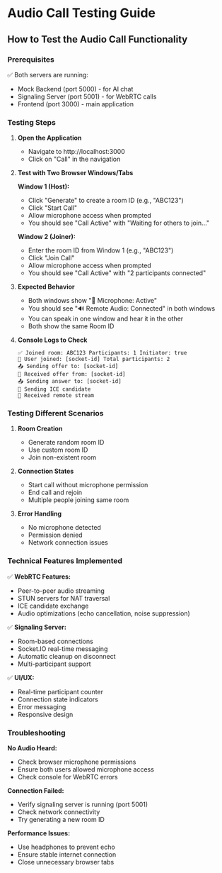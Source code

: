 # Audio Call Testing Guide

## How to Test the Audio Call Functionality

### Prerequisites
✅ Both servers are running:
- Mock Backend (port 5000) - for AI chat
- Signaling Server (port 5001) - for WebRTC calls  
- Frontend (port 3000) - main application

### Testing Steps

1. **Open the Application**
   - Navigate to http://localhost:3000
   - Click on "Call" in the navigation

2. **Test with Two Browser Windows/Tabs**

   **Window 1 (Host):**
   - Click "Generate" to create a room ID (e.g., "ABC123")
   - Click "Start Call"
   - Allow microphone access when prompted
   - You should see "Call Active" with "Waiting for others to join..."

   **Window 2 (Joiner):**
   - Enter the room ID from Window 1 (e.g., "ABC123")
   - Click "Join Call"  
   - Allow microphone access when prompted
   - You should see "Call Active" with "2 participants connected"

3. **Expected Behavior**
   - Both windows show "🎤 Microphone: Active"
   - You should see "🔊 Remote Audio: Connected" in both windows
   - You can speak in one window and hear it in the other
   - Both show the same Room ID

4. **Console Logs to Check**
   ```
   ✅ Joined room: ABC123 Participants: 1 Initiator: true
   👥 User joined: [socket-id] Total participants: 2
   📤 Sending offer to: [socket-id]
   📨 Received offer from: [socket-id]
   📤 Sending answer to: [socket-id]
   🧊 Sending ICE candidate
   🎵 Received remote stream
   ```

### Testing Different Scenarios

1. **Room Creation**
   - Generate random room ID
   - Use custom room ID  
   - Join non-existent room

2. **Connection States**
   - Start call without microphone permission
   - End call and rejoin
   - Multiple people joining same room

3. **Error Handling**
   - No microphone detected
   - Permission denied
   - Network connection issues

### Technical Features Implemented

✅ **WebRTC Features:**
- Peer-to-peer audio streaming
- STUN servers for NAT traversal
- ICE candidate exchange
- Audio optimizations (echo cancellation, noise suppression)

✅ **Signaling Server:**
- Room-based connections
- Socket.IO real-time messaging
- Automatic cleanup on disconnect
- Multi-participant support

✅ **UI/UX:**
- Real-time participant counter
- Connection state indicators
- Error messaging
- Responsive design

### Troubleshooting

**No Audio Heard:**
- Check browser microphone permissions
- Ensure both users allowed microphone access
- Check console for WebRTC errors

**Connection Failed:**
- Verify signaling server is running (port 5001)
- Check network connectivity
- Try generating a new room ID

**Performance Issues:**
- Use headphones to prevent echo
- Ensure stable internet connection
- Close unnecessary browser tabs
